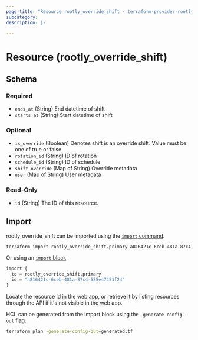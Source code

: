 ```yaml
---
page_title: "Resource rootly_override_shift - terraform-provider-rootly"
subcategory:
description: |-
    
---
```


# Resource (rootly_override_shift)





<!-- schema generated by tfplugindocs -->
## Schema

### Required

- `ends_at` (String) End datetime of shift
- `starts_at` (String) Start datetime of shift

### Optional

- `is_override` (Boolean) Denotes shift is an override shift. Value must be one of true or false
- `rotation_id` (String) ID of rotation
- `schedule_id` (String) ID of schedule
- `shift_override` (Map of String) Override metadata
- `user` (Map of String) User metadata

### Read-Only

- `id` (String) The ID of this resource.

## Import

rootly_override_shift can be imported using the [`import` command](https://developer.hashicorp.com/terraform/cli/commands/import).

```sh
terraform import rootly_override_shift.primary a816421c-6ceb-481a-87c4-585e47451f24
```

Or using an [`import` block](https://developer.hashicorp.com/terraform/language/import).

```terraform
import {
  to = rootly_override_shift.primary
  id = "a816421c-6ceb-481a-87c4-585e47451f24"
}
```

Locate the resource id in the web app, or retrieve it by listing resources through the API if it's not visible in the web app.

HCL can be generated from the import block using the `-generate-config-out` flag.

```sh
terraform plan -generate-config-out=generated.tf
```
